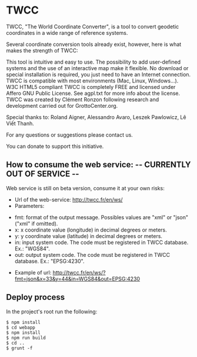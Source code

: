 TWCC
====
TWCC, "The World Coordinate Converter", is a tool to convert geodetic coordinates in a wide range of reference systems.

Several coordinate conversion tools already exist, however, here is what makes the strength of TWCC:

This tool is intuitive and easy to use.
The possibility to add user-defined systems and the use of an interactive map make it flexible.
No download or special installation is required, you just need to have an Internet connection.
TWCC is compatible with most environments (Mac, Linux, Windows...). W3C HTML5 compliant
TWCC is completely FREE and licensed under Affero GNU Public License. See agpl.txt for more info about the license.
TWCC was created by Clément Ronzon following research and development carried out for GrottoCenter.org.

Special thanks to: Roland Aigner, Alessandro Avaro, Leszek Pawlowicz, Lê Viết Thanh.

For any questions or suggestions please contact us.

You can donate to support this initiative.

## How to consume the web service: -- CURRENTLY OUT OF SERVICE --
Web service is still on beta version, consume it at your own risks:

 - Url of the web-service: http://twcc.fr/en/ws/
 - Parameters:
    
  * fmt: format of the output message. Possibles values are "xml" or "json" ("xml" if omitted).
  * x: x coordinate value (longitude) in decimal degrees or meters.
  * y: y coordinate value (latitude) in decimal degrees or meters.
  * in: input system code. The code must be registered in TWCC database. Ex.: "WGS84".
  * out: output system code. The code must be registered in TWCC database. Ex.: "EPSG:4230".
        
 - Example of url: http://twcc.fr/en/ws/?fmt=json&x=33&y=44&in=WGS84&out=EPSG:4230
    
## Deploy process

In the project's root run the following:
```
$ npm install
$ cd webapp
$ npm install
$ npm run build
$ cd ..
$ grunt -f
```